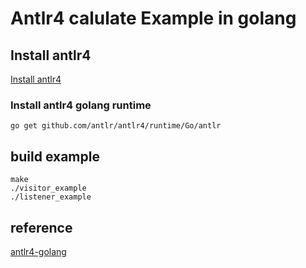 # Antlr4 calulate Example in golang

## Install antlr4

[Install antlr4](https://github.com/antlr/antlr4/blob/master/doc/getting-started.md)

### Install antlr4 golang runtime

```
go get github.com/antlr/antlr4/runtime/Go/antlr
```

## build example

```
make
./visitor_example
./listener_example
```

## reference

[antlr4-golang](https://blog.gopheracademy.com/advent-2017/parsing-with-antlr4-and-go/)
